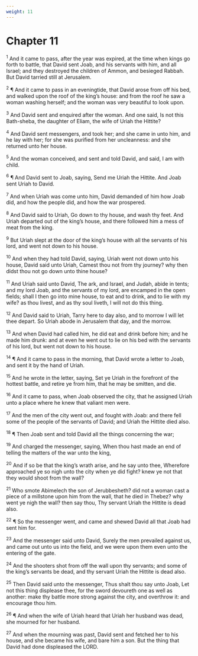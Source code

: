 ```yaml
---
weight: 11
---
```


# Chapter 11

<sup>1</sup> And it came to pass, after the year was expired, at the time when kings go forth to battle, that David sent Joab, and his servants with him, and all Israel; and they destroyed the children of Ammon, and besieged Rabbah. But David tarried still at Jerusalem. 

<sup>2</sup> ¶ And it came to pass in an eveningtide, that David arose from off his bed, and walked upon the roof of the king’s house: and from the roof he saw a woman washing herself; and the woman was very beautiful to look upon. 

<sup>3</sup> And David sent and enquired after the woman. And one said, Is not this Bath-sheba, the daughter of Eliam, the wife of Uriah the Hittite? 

<sup>4</sup> And David sent messengers, and took her; and she came in unto him, and he lay with her; for she was purified from her uncleanness: and she returned unto her house. 

<sup>5</sup> And the woman conceived, and sent and told David, and said, I am with child. 

<sup>6</sup> ¶ And David sent to Joab, saying, Send me Uriah the Hittite. And Joab sent Uriah to David. 

<sup>7</sup> And when Uriah was come unto him, David demanded of him how Joab did, and how the people did, and how the war prospered. 

<sup>8</sup> And David said to Uriah, Go down to thy house, and wash thy feet. And Uriah departed out of the king’s house, and there followed him a mess of meat from the king. 

<sup>9</sup> But Uriah slept at the door of the king’s house with all the servants of his lord, and went not down to his house. 

<sup>10</sup> And when they had told David, saying, Uriah went not down unto his house, David said unto Uriah, Camest thou not from thy journey? why then didst thou not go down unto thine house? 

<sup>11</sup> And Uriah said unto David, The ark, and Israel, and Judah, abide in tents; and my lord Joab, and the servants of my lord, are encamped in the open fields; shall I then go into mine house, to eat and to drink, and to lie with my wife? as thou livest, and as thy soul liveth, I will not do this thing. 

<sup>12</sup> And David said to Uriah, Tarry here to day also, and to morrow I will let thee depart. So Uriah abode in Jerusalem that day, and the morrow. 

<sup>13</sup> And when David had called him, he did eat and drink before him; and he made him drunk: and at even he went out to lie on his bed with the servants of his lord, but went not down to his house. 

<sup>14</sup> ¶ And it came to pass in the morning, that David wrote a letter to Joab, and sent it by the hand of Uriah. 

<sup>15</sup> And he wrote in the letter, saying, Set ye Uriah in the forefront of the hottest battle, and retire ye from him, that he may be smitten, and die. 

<sup>16</sup> And it came to pass, when Joab observed the city, that he assigned Uriah unto a place where he knew that valiant men were. 

<sup>17</sup> And the men of the city went out, and fought with Joab: and there fell some of the people of the servants of David; and Uriah the Hittite died also. 

<sup>18</sup> ¶ Then Joab sent and told David all the things concerning the war; 

<sup>19</sup> And charged the messenger, saying, When thou hast made an end of telling the matters of the war unto the king, 

<sup>20</sup> And if so be that the king’s wrath arise, and he say unto thee, Wherefore approached ye so nigh unto the city when ye did fight? knew ye not that they would shoot from the wall? 

<sup>21</sup> Who smote Abimelech the son of Jerubbesheth? did not a woman cast a piece of a millstone upon him from the wall, that he died in Thebez? why went ye nigh the wall? then say thou, Thy servant Uriah the Hittite is dead also. 

<sup>22</sup> ¶ So the messenger went, and came and shewed David all that Joab had sent him for. 

<sup>23</sup> And the messenger said unto David, Surely the men prevailed against us, and came out unto us into the field, and we were upon them even unto the entering of the gate. 

<sup>24</sup> And the shooters shot from off the wall upon thy servants; and some of the king’s servants be dead, and thy servant Uriah the Hittite is dead also. 

<sup>25</sup> Then David said unto the messenger, Thus shalt thou say unto Joab, Let not this thing displease thee, for the sword devoureth one as well as another: make thy battle more strong against the city, and overthrow it: and encourage thou him. 

<sup>26</sup> ¶ And when the wife of Uriah heard that Uriah her husband was dead, she mourned for her husband. 

<sup>27</sup> And when the mourning was past, David sent and fetched her to his house, and she became his wife, and bare him a son. But the thing that David had done displeased the LORD. 


